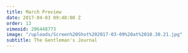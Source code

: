 ```yaml
---
title: March Preview
date: 2017-04-03 09:48:00 Z
order: 13
vimeoid: 206448773
image: "/uploads/Screen%20Shot%202017-03-09%20at%2010.30.21.jpg"
subtitle: The Gentleman's Journal
---
```


